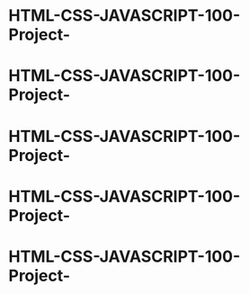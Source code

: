 # HTML-CSS-JAVASCRIPT-100-Project-
# HTML-CSS-JAVASCRIPT-100-Project-
# HTML-CSS-JAVASCRIPT-100-Project-
# HTML-CSS-JAVASCRIPT-100-Project-
# HTML-CSS-JAVASCRIPT-100-Project-
